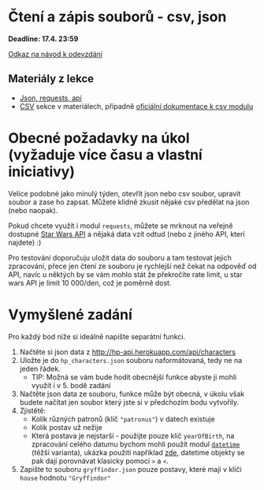 # Čtení a zápis souborů - csv, json

**Deadline: 17.4. 23:59**

[Odkaz na návod k odevzdání](https://docs.google.com/presentation/d/1iVXiZC8hUy9Irxxqebdaaz7-uTkuJT16/edit?usp=sharing&ouid=104337294426056946104&rtpof=true&sd=true)

## Materiály z lekce
* [Json, requests, api](https://kodim.cz/czechitas/python-data/zaklady-programovani/slovniky-json/#format-json)
* [CSV](../README.md) sekce v materiálech, případně [oficiální dokumentace k csv modulu](https://docs.python.org/3/library/csv.html)

# Obecné požadavky na úkol (vyžaduje více času a vlastní iniciativy)

Velice podobné jako minulý týden, otevřít json nebo csv soubor, upravit soubor a zase ho zapsat. Můžete klidně zkusit nějaké csv předělat na json (nebo naopak).

Pokud chcete využít i modul `requests`, můžete se mrknout na veřejně dostupné [Star Wars API](https://swapi.dev/documentation) a nějaká data vzít odtud (nebo z jiného API, kterí najdete) :)

Pro testování doporučuju uložit data do souboru a tam testovat jejich zpracování, přece jen čtení ze souboru je rychlejší než čekat na odpověď od API, navíc u něktých by se vám mohlo stát že překročíte rate limit, u star wars API je limit 10 000/den, což je poměrně dost.

# Vymyšlené zadání

Pro každý bod níže si ideálně napište separátní funkci.

1. Načtěte si json data z http://hp-api.herokuapp.com/api/characters
2. Uložte je do `hp_characters.json` souboru naformátovaná, tedy ne na jeden řádek.
    * TIP: Možná se vám bude hodit obecnější funkce abyste ji mohli využít i v 5. bodě zadání
3. Načtěte json data ze souboru, funkce může být obecná, v úkolu však budete načítat jen soubor který jste si v předchozím bodu vytvořily.
4. Zjistětě:
   * Kolik různých patronů (klíč `"patronus"`) v datech existuje
   * Kolik postav už nežije
   * Která postava je nejstarší - použijte pouze klíč `yearOfBirth`, na zpracování celého datumu bychom mohli použít modul [`datetime`](https://docs.python.org/3/library/datetime.html) (těžší varianta), ukázka použití například [zde](https://www.geeksforgeeks.org/python-datetime-strptime-function/), datetime objekty se pak dají porovnávat klasicky pomocí `>` a `<`.
5. Zapište to souboru `gryffindor.json` pouze postavy, které mají v klíči `house` hodnotu `"Gryffindor"`
